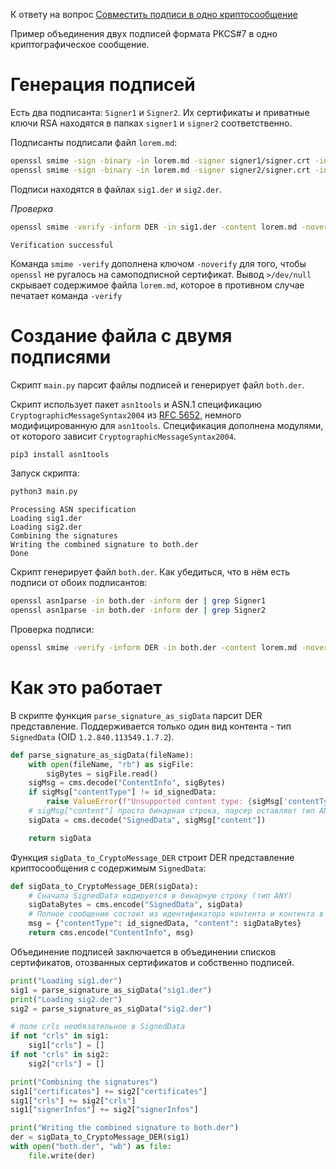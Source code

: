 К ответу на вопрос [Совместить подписи в одно криптосообщение](https://ru.stackoverflow.com/questions/1530987/)

Пример объединения двух подписей формата PKCS#7 в одно криптографическое сообщение.

# Генерация подписей

Есть два подписанта: `Signer1` и `Signer2`. Их сертификаты и приватные ключи RSA находятся в папках `signer1` и `signer2` соответственно.

Подписанты подписали файл `lorem.md`:

```bash
openssl smime -sign -binary -in lorem.md -signer signer1/signer.crt -inkey signer1/signer.key -outform DER -out sig1.der
openssl smime -sign -binary -in lorem.md -signer signer2/signer.crt -inkey signer2/signer.key -outform DER -out sig2.der
```

Подписи находятся в файлах `sig1.der` и `sig2.der`.

*Проверка*

```bash
openssl smime -verify -inform DER -in sig1.der -content lorem.md -noverify >/dev/null
```
```text
Verification successful
```

Команда `smime -verify` дополнена ключом `-noverify` для того, чтобы `openssl` не ругалось на самоподписной сертификат. Вывод `>/dev/null` скрывает содержимое файла `lorem.md`, которое в противном случае печатает команда `-verify`

# Создание файла с двумя подписями

Скрипт `main.py` парсит файлы подписей и генерирует файл `both.der`.

Скрипт использует пакет `asn1tools` и ASN.1 спецификацию `CryptographicMessageSyntax2004` из [RFC 5652](https://datatracker.ietf.org/doc/html/rfc5652#section-12.1), немного модифицированную для `asn1tools`. Спецификация дополнена модулями, от которого зависит `CryptographicMessageSyntax2004`.

```bash
pip3 install asn1tools
```
Запуск скрипта:
```bash
python3 main.py
```
```
Processing ASN specification
Loading sig1.der
Loading sig2.der
Combining the signatures
Writing the combined signature to both.der
Done
```

Скрипт генерирует файл `both.der`. Как убедиться, что в нём есть подписи от обоих подписантов:
```bash
openssl asn1parse -in both.der -inform der | grep Signer1
openssl asn1parse -in both.der -inform der | grep Signer2
```

Проверка подписи:
```bash
openssl smime -verify -inform DER -in both.der -content lorem.md -noverify >/dev/null
```

# Как это работает

В скрипте функция `parse_signature_as_sigData` парсит DER представление. Поддерживается только один вид контента - тип `SignedData` (OID `1.2.840.113549.1.7.2`).
```python
def parse_signature_as_sigData(fileName):
    with open(fileName, "rb") as sigFile:
        sigBytes = sigFile.read()
    sigMsg = cms.decode("ContentInfo", sigBytes)
    if sigMsg["contentType"] != id_signedData:
        raise ValueError(f"Unsupported content type: {sigMsg['contentType']}")
    # sigMsg["content"] просто бинарная строка, парсер оставляет тип ANY как есть.
    sigData = cms.decode("SignedData", sigMsg["content"])

    return sigData
```

Функция `sigData_to_CryptoMessage_DER` строит DER представление криптосообщения с содержимым `SignedData`:
```python
def sigData_to_CryptoMessage_DER(sigData):
    # Сначала SignedData кодируется в бинарную строку (тип ANY)
    sigDataBytes = cms.encode("SignedData", sigData)
    # Полное сообщение состоит из идентификатора контента и контента в виде двоичной строки
    msg = {"contentType": id_signedData, "content": sigDataBytes}
    return cms.encode("ContentInfo", msg)
```

Объединение подписей заключается в объединении списков сертификатов, отозванных сертификатов и собственно подписей.
```python
print("Loading sig1.der")
sig1 = parse_signature_as_sigData("sig1.der")
print("Loading sig2.der")
sig2 = parse_signature_as_sigData("sig2.der")

# поле crls необязательное в SignedData
if not "crls" in sig1:
    sig1["crls"] = []
if not "crls" in sig2:
    sig2["crls"] = []

print("Combining the signatures")
sig1["certificates"] += sig2["certificates"]
sig1["crls"] += sig2["crls"]
sig1["signerInfos"] += sig2["signerInfos"]

print("Writing the combined signature to both.der")
der = sigData_to_CryptoMessage_DER(sig1)
with open("both.der", "wb") as file:
    file.write(der)
```